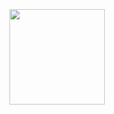 <div>
  <img height="170em" src="https://github-readme-stats.vercel.app/api?username=xxGabrielNeryxx&show_icons=true&theme=radical">
</div>


